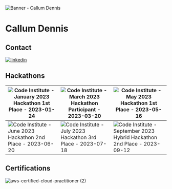 
![Banner - Callum Dennis](https://github.com/CallumDennisIE/CallumDennisIE/assets/110825112/fb532c76-a70d-4f1a-a498-415018a4331b)
# Callum Dennis

## Contact
[<img src='https://img.shields.io/badge/LinkedIn-0077B5?style=for-the-badge&logo=linkedin&logoColor=white' alt='linkedin'>](https://www.linkedin.com/in/callum-dennis-ireland/)


## Hackathons


| ![Code Institute - January 2023 Hackathon 1st Place - 2023-01-24](https://github.com/CallumDennisIE/CallumDennisIE/assets/110825112/d911e393-0132-4436-a9a6-e6dc846a265c) | ![Code Institute - March 2023 Hackathon Participant - 2023-03-20](https://github.com/CallumDennisIE/CallumDennisIE/assets/110825112/7b129e9d-9ffc-4148-87a8-ee0d150b1a0e) | ![Code Institute - May 2023 Hackathon 1st Place - 2023-05-16](https://github.com/CallumDennisIE/CallumDennisIE/assets/110825112/577f00df-9059-4d5f-b9e5-33d28fa043eb) |
|--|--|--|
| ![Code Institute - June 2023 Hackathon 2nd Place - 2023-06-20](https://github.com/CallumDennisIE/CallumDennisIE/assets/110825112/75fec9d8-206b-4463-9468-b6f28ee4702b) | ![Code Institute - July 2023 Hackathon 3rd Place - 2023-07-18](https://github.com/CallumDennisIE/CallumDennisIE/assets/110825112/382d75bf-a6ee-4154-9613-17f352a3d383) | ![Code Institute - September 2023 Hybrid Hackathon 2nd Place - 2023-09-12](https://github.com/CallumDennisIE/CallumDennisIE/assets/110825112/9715f13f-13c0-4b1d-9a80-4e283cf14cee) |

## Certifications
![aws-certified-cloud-practitioner (2)](https://github.com/CallumDennisIE/CallumDennisIE/assets/110825112/45274463-ea75-410c-ba5c-615f2611919c)






